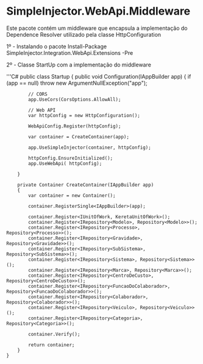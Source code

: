 # SimpleInjector.WebApi.Middleware

Este pacote contém um middleware que encapsula a implementação do Dependence Resolver utilizado pela classe HttpConfiguration

1º - Instalando o pacote
Install-Package SimpleInjector.Integration.WebApi.Extensions -Pre

2º - Classe StartUp com a implementação do middleware

'''C#
public class Startup
    {
        public void Configuration(IAppBuilder app)
        {
            if (app == null) throw new ArgumentNullException("app");

            // CORS
            app.UseCors(CorsOptions.AllowAll);

            // Web API
            var httpConfig = new HttpConfiguration();
                        
            WebApiConfig.Register(httpConfig);
            
            var container = CreateContainer(app);

            app.UseSimpleInjector(container, httpConfig);

            httpConfig.EnsureInitialized();
            app.UseWebApi( httpConfig);

        }

        private Container CreateContainer(IAppBuilder app)
        {
            var container = new Container();

            container.RegisterSingle<IAppBuilder>(app);                      

            container.Register<IUnitOfWork, KeretaUnitOfWork>();
            container.Register<IRepository<Modelo>, Repository<Modelo>>();
            container.Register<IRepository<Processo>, Repository<Processo>>();
            container.Register<IRepository<Gravidade>, Repository<Gravidade>>();
            container.Register<IRepository<SubSistema>, Repository<SubSistema>>();
            container.Register<IRepository<Sistema>, Repository<Sistema>>();
            container.Register<IRepository<Marca>, Repository<Marca>>();
            container.Register<IRepository<CentroDeCusto>, Repository<CentroDeCusto>>();
            container.Register<IRepository<FuncaoDoColaborador>, Repository<FuncaoDoColaborador>>();
            container.Register<IRepository<Colaborador>, Repository<Colaborador>>();
            container.Register<IRepository<Veiculo>, Repository<Veiculo>>();
            container.Register<IRepository<Categoria>, Repository<Categoria>>();

            container.Verify();

            return container;
        }
    }



